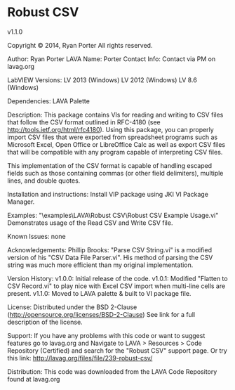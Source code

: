 # Robust CSV
v1.1.0

Copyright © 2014, Ryan Porter
All rights reserved.

Author:	 Ryan Porter
LAVA Name: Porter
Contact Info:	Contact via PM on lavag.org

LabVIEW Versions:
LV 2013 (Windows)
LV 2012 (Windows)
LV 8.6 (Windows)

Dependencies:
LAVA Palette

Description:
This package contains VIs for reading and writing to CSV files that follow the CSV format outlined in RFC-4180 (see http://tools.ietf.org/html/rfc4180). Using this package, you can properly import CSV files that were exported from spreadsheet programs such as Microsoft Excel, Open Office or LibreOffice Calc as well as export CSV files that will be compatible with any program capable of interpreting CSV files.
 
This implementation of the CSV format is capable of handling escaped fields such as those containing commas (or other field delimiters), multiple lines, and double quotes.

Installation and instructions:
Install VIP package using JKI VI Package Manager.

Examples:
"<LabVIEW>\examples\LAVA\Robust CSV\Robust CSV Example Usage.vi"	Demonstrates usage of the Read CSV and Write CSV file.

Known Issues:
none

Acknowledgements:
Phillip Brooks: "Parse CSV String.vi" is a modified version of his "CSV Data File Parser.vi". His method of parsing the CSV string was much more efficient than my original implementation.

Version History:
v1.0.0: Initial release of the code.
v1.0.1: Modified "Flatten to CSV Record.vi" to play nice with Excel CSV import when multi-line cells are present.
v1.1.0: Moved to LAVA palette & built to VI package file.

License:
Distributed under the BSD 2-Clause (http://opensource.org/licenses/BSD-2-Clause)
See link for a full description of the license.

Support:
If you have any problems with this code or want to suggest features go to lavag.org and Navigate to LAVA > Resources > Code Repository (Certified) and
search for the "Robust CSV" support page. Or try this link: http://lavag.org/files/file/239-robust-csv/

Distribution:
This code was downloaded from the LAVA Code Repository found at lavag.org

